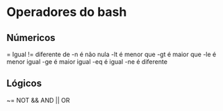 # Operadores do bash

## Númericos
= Igual
!= diferente de
-n é não nula
-lt é menor que
-gt é maior que
-le é menor igual
-ge é maior igual
-eq é igual
-ne é diferente

## Lógicos
~= NOT
&& AND
|| OR
